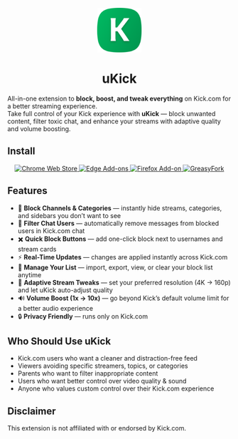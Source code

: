 <p align="center">
  <img src="images/icon.png" alt="uKick Icon" width="100">
</p>

<h1 align="center">uKick</h1>

All-in-one extension to **block, boost, and tweak everything** on Kick.com for a better streaming experience.  
Take full control of your Kick experience with **uKick** — block unwanted content, filter toxic chat, and enhance your streams with adaptive quality and volume boosting.  

## Install

<p align="center">
  <a href="https://chromewebstore.google.com/detail/ukick-%E2%80%94-block-everything/ifndlnhdiommaehhmeomdggeknpikjek">
    <img src="https://img.shields.io/badge/Chrome-Web%20Store-4285F4?style=for-the-badge&logo=google-chrome&logoColor=white" alt="Chrome Web Store">
  </a>
  <a href="https://microsoftedge.microsoft.com/addons/detail/ukick-%E2%80%94-block-everything-/dpkahlbhnkllhalhggfogkppbnlajfle">
    <img src="https://img.shields.io/badge/Edge-Add--ons-0078D7?style=for-the-badge&logo=microsoft-edge&logoColor=white" alt="Edge Add-ons">
  </a>
  <a href="https://addons.mozilla.org/firefox/addon/ukick-block-everything/">
    <img src="https://img.shields.io/badge/Firefox-Add--ons-FF7139?style=for-the-badge&logo=firefox-browser&logoColor=white" alt="Firefox Add-on">
  </a>
  <a href="https://greasyfork.org/">
    <img src="https://img.shields.io/badge/GreasyFork-Userscript-5A5A5A?style=for-the-badge&logo=greasyfork&logoColor=white" alt="GreasyFork">
  </a>
</p>

## Features

- 🛑 **Block Channels & Categories** — instantly hide streams, categories, and sidebars you don’t want to see  
- 💬 **Filter Chat Users** — automatically remove messages from blocked users in Kick.com chat  
- ✖️ **Quick Block Buttons** — add one-click block next to usernames and stream cards  
- ⚡ **Real-Time Updates** — changes are applied instantly across Kick.com  
- 🧰 **Manage Your List** — import, export, view, or clear your block list anytime  
- 🎥 **Adaptive Stream Tweaks** — set your preferred resolution (4K → 160p) and let uKick auto-adjust quality  
- 🔊 **Volume Boost (1x → 10x)** — go beyond Kick’s default volume limit for a better audio experience  
- 🔒 **Privacy Friendly** — runs only on Kick.com  

## Who Should Use uKick

- Kick.com users who want a cleaner and distraction-free feed  
- Viewers avoiding specific streamers, topics, or categories  
- Parents who want to filter inappropriate content  
- Users who want better control over video quality & sound  
- Anyone who values custom control over their Kick.com experience

## Disclaimer

This extension is not affiliated with or endorsed by Kick.com.
